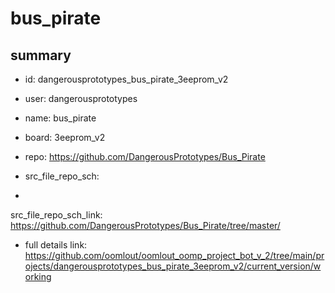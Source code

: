 # bus_pirate
 
## summary 
* id: dangerousprototypes_bus_pirate_3eeprom_v2
* user: dangerousprototypes
* name: bus_pirate
* board: 3eeprom_v2
* repo: https://github.com/DangerousPrototypes/Bus_Pirate



* src_file_repo_sch: 
*
 src_file_repo_sch_link: https://github.com/DangerousPrototypes/Bus_Pirate/tree/master/
* full details link: https://github.com/oomlout/oomlout_oomp_project_bot_v_2/tree/main/projects/dangerousprototypes_bus_pirate_3eeprom_v2/current_version/working  






